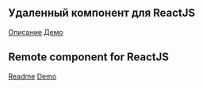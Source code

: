 ## Удаленный компонент для ReactJS

[Описание](ru.md)
[Демо](http://volodalexey.github.io/react-remote-component)

## Remote component for ReactJS

[Readme](en.md)
[Demo](http://volodalexey.github.io/react-remote-component)